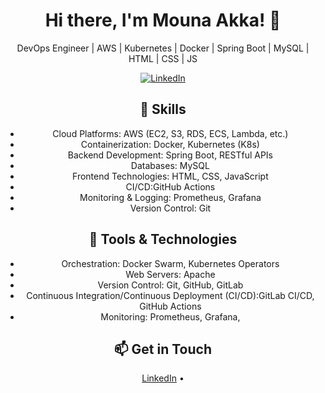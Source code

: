 <h1 align="center">Hi there, I'm Mouna Akka! 👋</h1>


<p align="center">DevOps Engineer | AWS | Kubernetes | Docker | Spring Boot | MySQL | HTML | CSS | JS</p>

<p align="center">
  <a href="https://www.linkedin.com/in/mouna-akka-7565b9231/">
    <img src="https://img.shields.io/badge/LinkedIn-Connect-blue?style=flat&logo=linkedin&labelColor=blue" alt="LinkedIn">
  </a>
</p>

<h2 align="center">🚀 Skills</h2>

<ul align="center">
  <li>Cloud Platforms: AWS (EC2, S3, RDS, ECS, Lambda, etc.)</li>
  <li>Containerization: Docker, Kubernetes (K8s)</li>
  <li>Backend Development: Spring Boot, RESTful APIs</li>
  <li>Databases: MySQL</li>
  <li>Frontend Technologies: HTML, CSS, JavaScript</li>
  <li>CI/CD:GitHub Actions</li>
  <li>Monitoring & Logging: Prometheus, Grafana</li>
  <li>Version Control: Git</li>
</ul>

<h2 align="center">🔧 Tools & Technologies</h2>

<ul align="center">
  <li>Orchestration: Docker Swarm, Kubernetes Operators</li>
  <li>Web Servers: Apache</li>
  <li>Version Control: Git, GitHub, GitLab</li>
  <li>Continuous Integration/Continuous Deployment (CI/CD):GitLab CI/CD, GitHub Actions</li>
  <li>Monitoring: Prometheus, Grafana, </li>
 
</ul>


<h2 align="center">📫 Get in Touch</h2>

<p align="center">
  <a href="https://www.linkedin.com/in/mouna-akka-7565b9231/">LinkedIn</a> •
</p>

